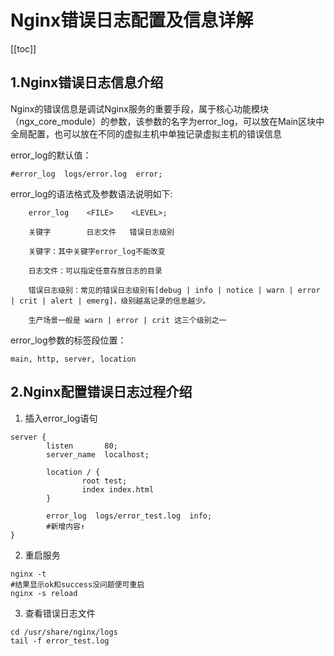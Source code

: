 # Nginx错误日志配置及信息详解

[[toc]]

## 1.Nginx错误日志信息介绍

Nginx的错误信息是调试Nginx服务的重要手段，属于核心功能模块（ngx_core_module）的参数，该参数的名字为error_log，可以放在Main区块中全局配置，也可以放在不同的虚拟主机中单独记录虚拟主机的错误信息

error_log的默认值：
```
#error_log  logs/error.log  error;
```

error_log的语法格式及参数语法说明如下:
```
    error_log    <FILE>    <LEVEL>;

    关键字        日志文件   错误日志级别

    关键字：其中关键字error_log不能改变

    日志文件：可以指定任意存放日志的目录

    错误日志级别：常见的错误日志级别有[debug | info | notice | warn | error | crit | alert | emerg]，级别越高记录的信息越少。

    生产场景一般是 warn | error | crit 这三个级别之一
```

error_log参数的标签段位置：
```
main, http, server, location
```

## 2.Nginx配置错误日志过程介绍

1. 插入error_log语句
```
server {
        listen       80;
        server_name  localhost;

        location / {
                root test;
                index index.html 
        }

        error_log  logs/error_test.log  info;
        #新增内容↑
}
```

2. 重启服务
```
nginx -t
#结果显示ok和success没问题便可重启
nginx -s reload
```

3. 查看错误日志文件
```
cd /usr/share/nginx/logs
tail -f error_test.log
```

